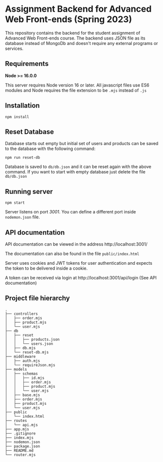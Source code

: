# Assignment Backend for Advanced Web Front-ends (Spring 2023)

This repository contains the backend for the student assignment of Advanced Web
Front-ends course. The backend uses JSON file as its database instead of MongoDb
and doesn't require any external programs or services.

## Requirements

**Node >= 16.0.0**

This server requires Node version 16 or later. All javascript files use ES6 modules
and Node requires the file extension to be ``.mjs`` instead of ``.js``

## Installation

```
npm install
```

## Reset Database

Database starts out empty but initial set of users and products can be saved
to the database with the following command:

```
npm run reset-db
```

Database is saved to ``db/db.json`` and it can be reset again with the above command.
If you want to start with empty database just delete the file ``db/db.json``



## Running server

```
npm start
```

Server listens on port _3001_. You can define a different port inside ``nodemon.json``
file.

## API documentation

API documentation can be viewed in the address http://localhost:3001/

The documentation can also be found in the file ``public/index.html``

Server uses cookies and JWT tokens for user authentication and expects the token
to be delivered inside a cookie.

A token can be received via login at http://localhost:3001/api/login (See API documentation)

## Project file hierarchy

```
.
├── controllers
│   ├── order.mjs
│   ├── product.mjs
│   └── user.mjs
├── db
│   ├── reset
│   │   ├── products.json
│   │   └── users.json
│   ├── db.mjs
│   └── reset-db.mjs
├── middleware
│   ├── auth.mjs
│   └── requireJson.mjs
├── models
│   ├── schemas
│   │   ├── id.mjs
│   │   ├── order.mjs
│   │   ├── product.mjs
│   │   └── user.mjs
│   ├── base.mjs
│   ├── order.mjs
│   ├── product.mjs
│   └── user.mjs
├── public
│   └── index.html
├── routes
│   └── api.mjs
├── app.mjs
├── .gitignore
├── index.mjs
├── nodemon.json
├── package.json
├── README.md
└── router.mjs
```

